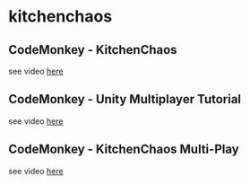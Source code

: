 # kitchenchaos

## CodeMonkey - KitchenChaos  

see video [here](https://youtu.be/AmGSEH7QcDg?t=21374)

## CodeMonkey - Unity Multiplayer Tutorial  
see video [here](https://www.youtube.com/watch?v=3yuBOB3VrCk)


## CodeMonkey - KitchenChaos Multi-Play  
see video [here](https://www.youtube.com/watch?v=7glCsF9fv3s&list=PLzDRvYVwl53sSmEcIgZyDzrc0Smpq_9fN)




